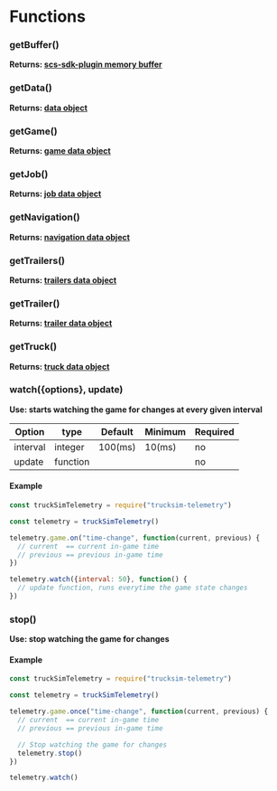 # Functions

### getBuffer()
**Returns: [scs-sdk-plugin memory buffer](https://github.com/RenCloud/scs-sdk-plugin)**

### getData()
**Returns: [data object](data.md#controls)**

### getGame()
**Returns: [game data object](data.md#game)**

### getJob()
**Returns: [job data object](data.md#job)**

### getNavigation()
**Returns: [navigation data object](data.md#navigation)**

### getTrailers()
**Returns: [trailers data object](data.md#trailers)**

### getTrailer()
**Returns: [trailer data object](data.md#trailer)**

### getTruck()
**Returns: [truck data object](data.md#truck)**

### watch({options}, update)
**Use: starts watching the game for changes at every given interval**

| Option   | type     | Default | Minimum | Required |
| -------- | -------- | ------- | ------- | -------- |
| interval | integer  | 100(ms) | 10(ms)  | no       |
| update   | function |         |         | no       |

#### Example
```javascript
const truckSimTelemetry = require("trucksim-telemetry")

const telemetry = truckSimTelemetry()

telemetry.game.on("time-change", function(current, previous) {
  // current  == current in-game time
  // previous == previous in-game time
})

telemetry.watch({interval: 50}, function() {
  // update function, runs everytime the game state changes
})
```

### stop()
**Use: stop watching the game for changes**

#### Example
```javascript
const truckSimTelemetry = require("trucksim-telemetry")

const telemetry = truckSimTelemetry()

telemetry.game.once("time-change", function(current, previous) {
  // current  == current in-game time
  // previous == previous in-game time

  // Stop watching the game for changes
  telemetry.stop()
})

telemetry.watch()
```